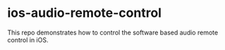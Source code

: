 ios-audio-remote-control
========================

This repo demonstrates how to control the software based audio remote control in iOS.
